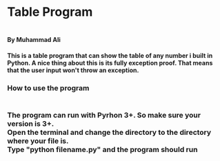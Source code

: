 <h1>Table Program<h1>
<h4>By Muhammad Ali<h4>

<p>This is a table program that can show the table of any number i built in Python. A nice thing about this is its fully exception proof. That means that the user input won't throw an exception. <br><h3>How to use the program<h3><br>The program can run with Pyrhon 3+. So make sure your version is 3+.<br>Open the terminal and change the directory to the directory where your file is.<br>Type "python filename.py" and the program should run<p>
